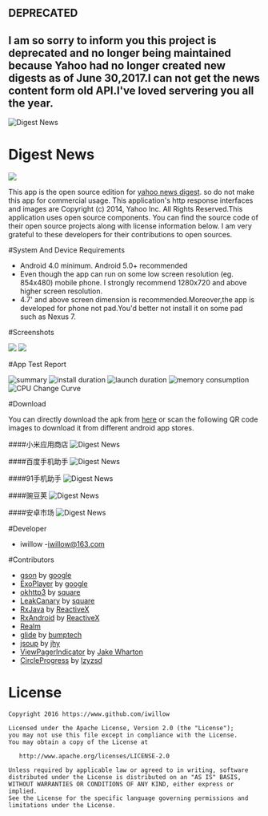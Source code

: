 ## DEPRECATED
## I am so sorry to inform you  this project is deprecated and no longer being maintained because Yahoo had no longer created new digests as of June 30,2017.I can not get the news content form old API.I've loved servering you all the year.
![Digest News](https://github.com/iwillow/DigestNews/blob/master/screenshots/warning.jpg)
# Digest News
![](https://github.com/iwillow/DigestNews/blob/master/app/src/main/res/mipmap-xxxhdpi/ic_launcher.png)

This app is the open source edition for [yahoo news digest](https://play.google.com/store/apps/details?id=com.yahoo.mobile.client.android.atom). so do not make this app for commercial usage. This application's  http   response interfaces and images  are Copyright (c) 2014, Yahoo Inc. All Rights Reserved.This application uses open source components. You can find the source code of their open source projects along with license information below.  I am  very grateful to these developers for their contributions to open sources.


#System And Device Requirements

* Android 4.0 minimum. Android 5.0+ recommended
* Even though the app can run on some low screen resolution  (eg. 854x480) mobile phone. I strongly recommend 1280x720 and above higher screen resolution.
* 4.7' and above screen dimension is recommended.Moreover,the app is developed for phone not pad.You'd better not install it on some pad  such as Nexus 7.


#Screenshots

![](https://github.com/iwillow/DigestNews/blob/master/screenshots/img1.png)
![](https://github.com/iwillow/DigestNews/blob/master/screenshots/img2.png)

#App Test Report

![summary](https://github.com/iwillow/DigestNews/blob/master/screenshots/summary.png)
![install duration](https://github.com/iwillow/DigestNews/blob/master/screenshots/install_duration.png)
![launch duration](https://github.com/iwillow/DigestNews/blob/master/screenshots/launch_duration.png)
![memory consumption](https://github.com/iwillow/DigestNews/blob/master/screenshots/memory_consumption.png)
![CPU Change Curve](https://github.com/iwillow/DigestNews/blob/master/screenshots/CPU_curve.png)



#Download

You can directly download the apk from [here](https://github.com/iwillow/DigestNews/blob/master/screenshots/DigestNew_v1.01.apk) or scan the following QR code images to download it from different android app stores. 


####小米应用商店
![Digest News](https://github.com/iwillow/DigestNews/blob/master/screenshots/xiaomi.png)

####百度手机助手
![Digest News](http://d.hiphotos.bdimg.com/wisegame/pic/item/aa3d70cf3bc79f3dc30bcce5bda1cd11738b2978.jpg)

####91手机助手
![Digest News](http://nav.sj.91.com/QrCodeController.ashx?s=4&e=1&t=http%3a%2f%2fpcib.sj.91.com%2fsoft%2fController.ashx%3faction%3dreadfile%26f_id%3d42070094%26platform%3dandroid%26position%3d1000011%26positionIndex%3d1%26project%3d2200%26qrcode%3d1)

####豌豆荚
![Digest News](http://www.wandoujia.com/qr?s=5&c=http://www.wandoujia.com/apps/com.iwillow.android.digestnews)

####安卓市场
![Digest News](http://img.r1.market.hiapk.com/data/upload/qrcode/2016/5_23/14/9c8ee59c-f2b7-49ba-b892-9804973ee730.png)


#Developer

* iwillow -[iwillow@163.com](mailto:iwillow@163.com)


#Contributors

* [gson](https://github.com/google/gson) by [google](https://github.com/google)
* [ExoPlayer](https://github.com/google/ExoPlayer) by [google](https://github.com/google)
* [okhttp3](https://github.com/square/okhttp) by [square](https://github.com/square/)
* [LeakCanary](https://github.com/square/leakcanary) by [square](https://github.com/square/)
* [RxJava](https://github.com/ReactiveX/RxJava) by [ReactiveX](https://github.com/ReactiveX)
* [RxAndroid](https://github.com/ReactiveX/RxAndroid) by [ReactiveX](https://github.com/ReactiveX)
* [Realm](https://github.com/realm/realm-java) 
* [glide](https://github.com/bumptech/glide) by [bumptech](https://github.com/bumptech)
* [jsoup](https://github.com/jhy/jsoup) by [jhy](https://github.com/jhy)
* [ViewPagerIndicator](https://github.com/JakeWharton/ViewPagerIndicator) by [Jake Wharton](https://github.com/JakeWharton)
* [CircleProgress](https://github.com/lzyzsd/CircleProgress) by [lzyzsd](https://github.com/lzyzsd)


License
=======

    Copyright 2016 https://www.github.com/iwillow
    
    Licensed under the Apache License, Version 2.0 (the "License");
    you may not use this file except in compliance with the License.
    You may obtain a copy of the License at

       http://www.apache.org/licenses/LICENSE-2.0

    Unless required by applicable law or agreed to in writing, software
    distributed under the License is distributed on an "AS IS" BASIS,
    WITHOUT WARRANTIES OR CONDITIONS OF ANY KIND, either express or implied.
    See the License for the specific language governing permissions and
    limitations under the License.


